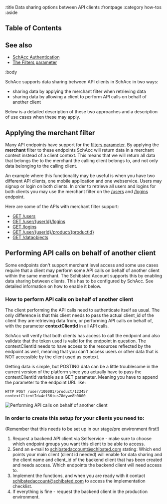 :title Data sharing options between API clients
:frontpage
:category how-tos
:aside
## Table of Contents

<spid-toc></spid-toc>

## See also

- [SchAcc Authentication](/authentication/)
- [The Filters parameter](/endpoints/#filters)

:body

SchAcc supports data sharing between API clients in SchAcc in two ways:

* sharing data by applying the merchant filter when retrieving data
* sharing data by allowing a client to perform API calls on behalf of another client

Below is a detailed description of these two approaches and a description of use cases when these may apply.

## Applying the merchant filter
Many API endpoints have support for the [filters parameter](/endpoints/#filters). By applying the **merchant** filter
to these endpoints SchAcc will return data in a merchant context instead of a client context. This means that we will
return all data that belongs the to the merchant the calling client belongs to, and not only data belonging to the
calling client.

An example where this functionality may be useful is when you have two different API clients, one mobile application
and one webservice. Users may signup or login on both clients. In order to retrieve all users and logins for both
clients you may use the merchant filter on the [/users](/endpoints/GET/users/) and [/logins](/endpoints/GET/logins/)
endpoint.

Here are some of the APIs with merchant filter support:

* [GET /users](/endpoints/GET/users/)
* [GET /user/{userId}/logins](/endpoints/GET/user/{userId}/logins/)
* [GET /logins](/endpoints/GET/logins/)
* [GET /user/{userId}/product/{productId}](/endpoints/GET/user/{userId}/product/{productId}/)
* [GET /dataobjects](/endpoints/GET/dataobjects/)

## Performing API calls on behalf of another client
Some endpoints don't support merchant level access and some use cases require that a client may perform some API
calls on behalf of another client within the same merchant. The Schibsted Account supports this by enabling data sharing
between clients. This has to be configured by SchAcc. See detailed information on how to enable it below.

### How to perform API calls on behalf of another client
The client performing the API calls need to authenticate itself as usual. The only difference is that this client
needs to pass the actual client_id of the client they are retrieving data from, or performing API calls on behalf of,
with the parameter **contextClientId** in all API calls.

SchAcc will verify that both clients has access to call the endpoint and also validate that the token used is valid for
the endpoint in question. The contextClientId needs to have access to the resources reflected by the endpoint as well,
meaning that you can't access users or other data that is NOT accessible by the client used as context.

Getting data is simple, but POSTING data can be a little troublesome in the current version of the platform since you
actually have to pass the contextClientId variable as a GET parameter. Meaning you have to append the parameter to the
endpoint URL like:
```
HTTP POST /user/100001/product/12345?contextClientId=4cf36ius78dywe8h0000
```

![Performing API calls on behalf of another client](/images/data-sharing-between-clients.png)


### In order to create this setup for your clients you need to:
(Remember that this needs to be set up in our stage/pre environment first!)

1. Request a backend API client via Selfservice - make sure to choose which endpoint groups you want this client to
be able to access.
2. Send an e-mail to schibstedaccount@schibsted.com stating:
Which end points your main client (client id needed) will enable for data sharing and the client name and client_id
of the backend client that has been created and needs access.
Which endpoints the backend client will need access to.
3. Implement the functions, and when you are ready with it contact schibstedaccount@schibsted.com to access the implementation checklist.
4. If everything is fine - request the backend client in the production environment.
